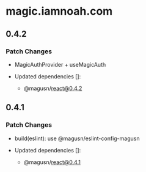 # magic.iamnoah.com

## 0.4.2

### Patch Changes

- MagicAuthProvider + useMagicAuth

- Updated dependencies []:
  - @magusn/react@0.4.2

## 0.4.1

### Patch Changes

- build(eslint): use @magusn/eslint-config-magusn

- Updated dependencies []:
  - @magusn/react@0.4.1
